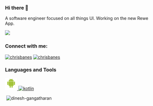 ### Hi there 👋


A software engineer focused on all things UI. Working on the new Rewe App.

![](https://github-profile-trophy.vercel.app/?username=rd-dinesh-gangatharan)

### Connect with me:

<p align="left">
<a href="https://www.linkedin.com/in/dineshvg2310/" target="blank"><img align="center" src="https://cdn.jsdelivr.net/npm/simple-icons@3.0.1/icons/linkedin.svg" alt="chrisbanes" height="30" width="40" /></a>
<a href="https://stackoverflow.com/users/5038499/dinesh" target="blank"><img align="center" src="https://cdn.jsdelivr.net/npm/simple-icons@3.0.1/icons/stackoverflow.svg" alt="chrisbanes" height="30" width="40" /></a>
</p>

### Languages and Tools
<p align="left"> <a href="https://developer.android.com" target="_blank"> <img src="https://raw.githubusercontent.com/devicons/devicon/master/icons/android/android-original-wordmark.svg" alt="android" width="40" height="40"/> </a> <a href="https://kotlinlang.org" target="_blank"> <img src="https://www.vectorlogo.zone/logos/kotlinlang/kotlinlang-icon.svg" alt="kotlin" width="40" height="40"/> </a> </p>

<p>&nbsp;<img align="center" src="https://github-readme-stats.vercel.app/api?username=rd-dinesh-gangatharan&count_private=true&show_icons=true&locale=en&include_all_commits=true" alt="dinesh-gangatharan" /></p>

